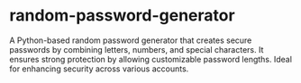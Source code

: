 # random-password-generator
A Python-based random password generator that creates secure passwords by combining letters, numbers, and special characters. It ensures strong protection by allowing customizable password lengths. Ideal for enhancing security across various accounts.

